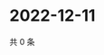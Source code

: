 # 2022-12-11

共 0 条

<!-- BEGIN WEIBO -->
<!-- 最后更新时间 Sun Dec 11 2022 11:12:23 GMT+0800 (China Standard Time) -->

<!-- END WEIBO -->
